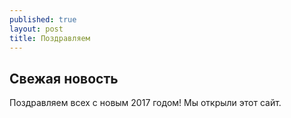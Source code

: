 ```yaml
---
published: true
layout: post
title: Поздравляем
---
```

## Свежая новость

Поздравляем всех с новым 2017 годом! Мы открыли этот сайт.
